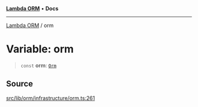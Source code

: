 [**Lambda ORM**](../README.md) • **Docs**

***

[Lambda ORM](../README.md) / orm

# Variable: orm

> `const` **orm**: [`Orm`](../classes/Orm.md)

## Source

[src/lib/orm/infrastructure/orm.ts:261](https://github.com/lambda-orm/lambdaorm/blob/ae41e9f29a20e534dbb23bd57233d0aca1040204/src/lib/orm/infrastructure/orm.ts#L261)
